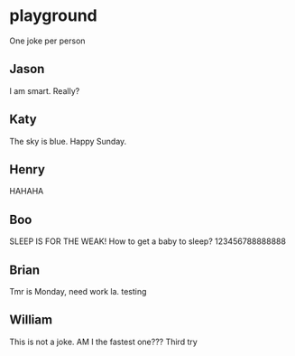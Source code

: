 # playground

One joke per person

## Jason
I am smart.
Really?

## Katy
The sky is blue.
Happy Sunday.

## Henry
HAHAHA

## Boo
SLEEP IS FOR THE WEAK! How to get a baby to sleep? 123456788888888

## Brian
Tmr is Monday, need work la. testing

## William
This is not a joke.
AM I the fastest one???
Third try
